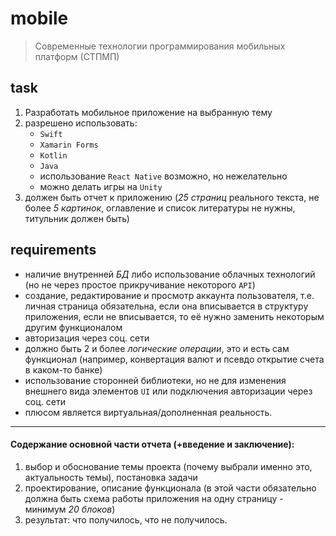 # mobile

> Современные технологии программирования мобильных платформ (СТПМП)

## task

1. Разработать мобильное приложение на выбранную тему
2. разрешено использовать:
   - `Swift`
   - `Xamarin Forms`
   - `Kotlin`
   - `Java`
   - использование `React Native` возможно, но нежелательно
   - можно делать игры на `Unity`
3. должен быть отчет к приложению (_25 страниц_ реального текста, не более _5 картинок_, оглавление и список литературы не нужны, титульник должен быть)

## requirements

- наличие внутренней _БД_ либо использование облачных технологий (но не через простое прикручивание некоторого `API`)
- создание, редактирование и просмотр аккаунта пользователя, т.е. личная страница обязательна, если она вписывается в структуру приложения, если не вписывается, то её нужно заменить некоторым другим функционалом
- авторизация через соц. сети
- должно быть 2 и более _логические операции_, это и есть сам функционал (например, конвертация валют и псевдо открытие счета в каком-то банке)
- использование сторонней библиотеки, но не для изменения внешнего вида элементов `UI` или подключения авторизации через соц. сети
- плюсом является виртуальная/дополненная реальность.

---

#### Содержание основной части отчета (+введение и заключение):

1. выбор и обоснование темы проекта (почему выбрали именно это, актуальность темы), постановка задачи
2. проектирование, описание функционала (в этой части обязательно должна быть схема работы приложения на одну страницу - минимум _20 блоков_)
3. результат: что получилось, что не получилось.

